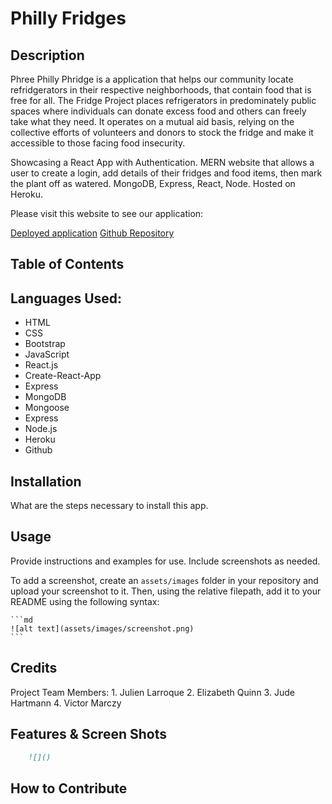 # Philly Fridges

## Description

Phree Philly Phridge is a application that helps our community locate refridgerators in their respective neighborhoods, that contain food that is free for all. The Fridge Project places refrigerators in predominately public spaces where individuals can donate excess food and others can freely take what they need.  It operates on a mutual aid basis, relying on the collective efforts of volunteers and donors to stock the fridge and make it accessible to those facing food insecurity.

Showcasing a React App with Authentication. MERN website that allows a user to create a login, add details of their fridges and food items, then mark the plant off as watered. MongoDB, Express, React, Node. Hosted on Heroku.

Please visit this website to see our application:

[Deployed application](https://shiny-garbonzo-75c1ae74f81a.herokuapp.com/)
[Github Repository](https://github.com/brousy)

## Table of Contents
 
## Languages Used:
* HTML
* CSS
* Bootstrap
* JavaScript
* React.js
* Create-React-App
* Express
* MongoDB
* Mongoose
* Express
* Node.js
* Heroku
* Github

## Installation
 What are the steps necessary to install this app.

## Usage 

Provide instructions and examples for use. Include screenshots as needed.

To add a screenshot, create an `assets/images` folder in your repository and upload your screenshot to it. Then, using the relative filepath, add it to your README using the following syntax:

    ```md
    ![alt text](assets/images/screenshot.png)
    ```
## Credits

Project Team Members:
    1. Julien Larroque
    2. Elizabeth Quinn
    3. Jude Hartmann
    4. Victor Marczy


## Features & Screen Shots
<!-- Add screen shots after final application is deployed -->
```md
    ![]()
 ```

## How to Contribute

